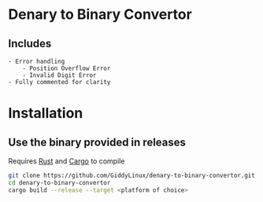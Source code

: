 # Denary to Binary Convertor





## Includes
    - Error handling 
        - Position Overflow Error
        - Invalid Digit Error
    - Fully commented for clarity

# Installation

## Use the binary provided in releases
 Requires [Rust](https://www.rust-lang.org/) and [Cargo](https://crates.io/) to compile

```sh
git clone https://github.com/GiddyLinux/denary-to-binary-convertor.git
cd denary-to-binary-convertor
cargo build --release --target <platform of choice>
```
